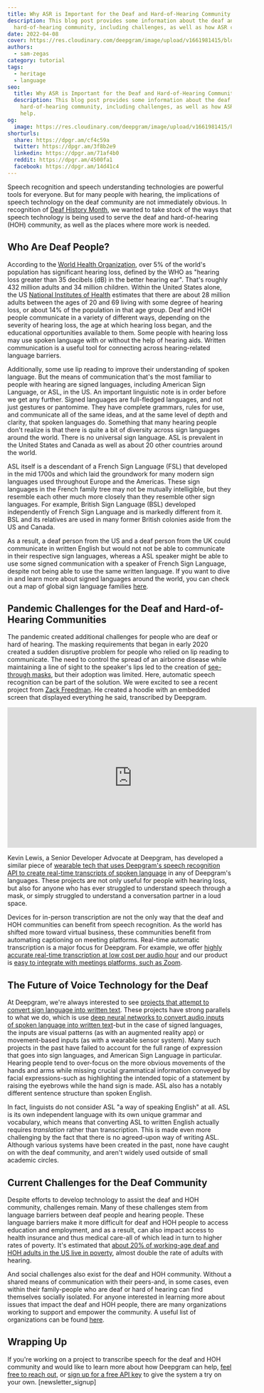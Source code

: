 ```yaml
---
title: Why ASR is Important for the Deaf and Hard-of-Hearing Community
description: This blog post provides some information about the deaf and
  hard-of-hearing community, including challenges, as well as how ASR can help.
date: 2022-04-08
cover: https://res.cloudinary.com/deepgram/image/upload/v1661981415/blog/asr-important-deaf-hoh-community/why-asr-important-deaf-hoh-community-thumb-554x220.png
authors:
  - sam-zegas
category: tutorial
tags:
  - heritage
  - language
seo:
  title: Why ASR is Important for the Deaf and Hard-of-Hearing Community
  description: This blog post provides some information about the deaf and
    hard-of-hearing community, including challenges, as well as how ASR can
    help.
og:
  image: https://res.cloudinary.com/deepgram/image/upload/v1661981415/blog/asr-important-deaf-hoh-community/why-asr-important-deaf-hoh-community-thumb-554x220.png
shorturls:
  share: https://dpgr.am/cf4c59a
  twitter: https://dpgr.am/3f8b2e9
  linkedin: https://dpgr.am/71af4b0
  reddit: https://dpgr.am/4500fa1
  facebook: https://dpgr.am/14d41c4
---
```

Speech recognition and speech understanding technologies are powerful tools for everyone. But for many people with hearing, the implications of speech technology on the deaf community are not immediately obvious. In recognition of [Deaf History Month](https://www.nad.org/2022/01/31/national-deaf-history-month-dates/), we wanted to take stock of the ways that speech technology is being used to serve the deaf and hard-of-hearing (HOH) community, as well as the places where more work is needed.

## Who Are Deaf People?

According to the [World Health Organization](https://www.who.int/news-room/fact-sheets/detail/deafness-and-hearing-loss), over 5% of the world's population has significant hearing loss, defined by the WHO as "hearing loss greater than 35 decibels (dB) in the better hearing ear". That's roughly 432 million adults and 34 million children. Within the United States alone, the US [National Institutes of Health](https://www.nidcd.nih.gov/health/statistics/quick-statistics-hearing) estimates that there are about 28 million adults between the ages of 20 and 69 living with some degree of hearing loss, or about 14% of the population in that age group. Deaf and HOH people communicate in a variety of different ways, depending on the severity of hearing loss, the age at which hearing loss began, and the educational opportunities available to them. Some people with hearing loss may use spoken language with or without the help of hearing aids. Written communication is a useful tool for connecting across hearing-related language barriers.

Additionally, some use lip reading to improve their understanding of spoken language. But the means of communication that's the most familiar to people with hearing are signed languages, including American Sign Language, or ASL, in the US. An important linguistic note is in order before we get any further. Signed languages are full-fledged languages, and not just gestures or pantomime. They have complete grammars, rules for use, and communicate all of the same ideas, and at the same level of depth and clarity, that spoken languages do. Something that many hearing people don't realize is that there is quite a bit of diversity across sign languages around the world. There is no universal sign language. ASL is prevalent in the United States and Canada as well as about 20 other countries around the world.

ASL itself is a descendant of a French Sign Language (FSL) that developed in the mid 1700s and which laid the groundwork for many modern sign languages used throughout Europe and the Americas. These sign languages in the French family tree may not be mutually intelligible, but they resemble each other much more closely than they resemble other sign languages. For example, British Sign Language (BSL) developed independently of French Sign Language and is markedly different from it. BSL and its relatives are used in many former British colonies aside from the US and Canada.

As a result, a deaf person from the US and a deaf person from the UK could communicate in written English but would not not be able to communicate in their respective sign languages, whereas a ASL speaker might be able to use some signed communication with a speaker of French Sign Language, despite not being able to use the same written language. If you want to dive in and learn more about signed languages around the world, you can check out a map of global sign language families [here](https://en.wikipedia.org/wiki/Sign_language#/media/File:Sign_language_families.svg).

## Pandemic Challenges for the Deaf and Hard-of-Hearing Communities

The pandemic created additional challenges for people who are deaf or hard of hearing. The masking requirements that began in early 2020 created a sudden disruptive problem for people who relied on lip reading to communicate. The need to control the spread of an airborne disease while maintaining a line of sight to the speaker's lips led to the creation of [see-through masks](https://www.hearinglikeme.com/what-to-know-about-clear-medical-masks-for-lip-reading/), but their adoption was limited. Here, automatic speech recognition can be part of the solution. We were excited to see a recent project from [Zack Freedman](https://www.youtube.com/c/ZackFreedman). He created a hoodie with an embedded screen that displayed everything he said, transcribed by Deepgram.

<iframe title="YouTube video player" src="https://www.youtube.com/embed/mTK8dIBJIqg" width="560" height="315" frameborder="0" allowfullscreen="allowfullscreen"></iframe>

Kevin Lewis, a Senior Developer Advocate at Deepgram, has developed a similar piece of [wearable tech that uses Deepgram's speech recognition API to create real-time transcripts of spoken language](https://twitter.com/_phzn/status/1478504867584958464?ref_src=twsrc%5Etfw%7Ctwcamp%5Etweetembed%7Ctwterm%5E1478821408486699009%7Ctwgr%5E%7Ctwcon%5Es2_&ref_url=https%3A%2F%2Fwww.tomshardware.com%2Fnews%2Fraspberry-pi-speech-to-text-ai-badge) in any of Deepgram's languages. These projects are not only useful for people with hearing loss, but also for anyone who has ever struggled to understand speech through a mask, or simply struggled to understand a conversation partner in a loud space.

Devices for in-person transcription are not the only way that the deaf and HOH communities can benefit from speech recognition. As the world has shifted more toward virtual business, these communities benefit from automating captioning on meeting platforms. Real-time automatic transcription is a major focus for Deepgram. For example, we offer [highly accurate real-time transcription at low cost per audio hour](https://developers.deepgram.com/use-cases/realtime-meeting-transcription/) and our product is [easy to integrate with meetings platforms, such as Zoom](https://developers.deepgram.com/sdks-tools/tools/integrate-zoom/).

## The Future of Voice Technology for the Deaf

At Deepgram, we're always interested to see [projects that attempt to convert sign language into written text](https://www.vice.com/en/article/zmgnd9/app-to-translate-sign-language). These projects have strong parallels to what we do, which is use [deep neural networks to convert audio inputs of spoken language into written text](https://blog.deepgram.com/deep-learning-speech-recognition/)-but in the case of signed languages, the inputs are visual patterns (as with an augmented reality app) or movement-based inputs (as with a wearable sensor system). Many such projects in the past have failed to account for the full range of expression that goes into sign languages, and American Sign Language in particular. Hearing people tend to over-focus on the more obvious movements of the hands and arms while missing crucial grammatical information conveyed by facial expressions-such as highlighting the intended topic of a statement by raising the eyebrows while the hand sign is made. ASL also has a notably different sentence structure than spoken English.

In fact, linguists do not consider ASL "a way of speaking English" at all. ASL is its own independent language with its own unique grammar and vocabulary, which means that converting ASL to written English actually requires *translation* rather than transcription. This is made even more challenging by the fact that there is no agreed-upon way of writing ASL. Although various systems have been created in the past, none have caught on with the deaf community, and aren't widely used outside of small academic circles.

## Current Challenges for the Deaf Community

Despite efforts to develop technology to assist the deaf and HOH community, challenges remain. Many of these challenges stem from language barriers between deaf people and hearing people. These language barriers make it more difficult for deaf and HOH people to access education and employment, and as a result, can also impact access to health insurance and thus medical care-all of which lead in turn to higher rates of poverty. It's estimated that [about 20% of working-age deaf and HOH adults in the US live in poverty](https://www.verywellhealth.com/what-challenges-still-exist-for-the-deaf-community-4153447), almost double the rate of adults with hearing.

And social challenges also exist for the deaf and HOH community. Without a shared means of communication with their peers-and, in some cases, even within their family-people who are deaf or hard of hearing can find themselves socially isolated. For anyone interested in learning more about issues that impact the deaf and HOH people, there are many organizations working to support and empower the community. A useful list of organizations can be found [here](https://clerccenter.gallaudet.edu/national-resources/info/info-to-go/national-resources-and-directories/organizations.html).

## Wrapping Up

If you're working on a project to transcribe speech for the deaf and HOH community and would like to learn more about how Deepgram can help, [feel free to reach out](https://deepgram.com/contact-us/), or [sign up for a free API key](https://console.deepgram.com/signup) to give the system a try on your own. \[newsletter_signup]
